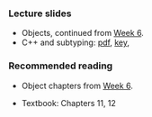 ### Lecture slides

* Objects, continued from [Week 6](../week6).
* C++ and subtyping: [pdf](slides/cpp-and-subtyping.pdf), [key](slides/cpp-and-subtyping.key),

### Recommended reading

* Object chapters from [Week 6](../week6).
- Textbook: Chapters 11, 12

